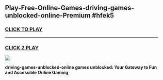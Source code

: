 
## Play-Free-Online-Games-driving-games-unblocked-online-Premium #hfek5
<h3>
<a href="https://premium.freeplayer.one?title=driving-games-unblocked-online&ref=8M">CLICK TO PLAY</a></h3>
<hr>

<h3>
<a href="https://premium.freeplayer.one?title=driving-games-unblocked-online&ref=8M">CLICK 2 PLAY</a>
  
</h3>

<a href="https://premium.freeplayer.one?title=driving-games-unblocked-online&ref=8M"><img src="https://clearcache.store/games.png"></a>


**driving-games-unblocked-online games unblocked: Your Gateway to Fun and Accessible Online Gaming**
